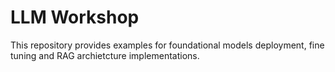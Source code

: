 # LLM Workshop
This repository provides examples for foundational models deployment, fine tuning and RAG archietcture implementations.

